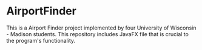 # AirportFinder
This is a Airport Finder project implemented by four University of Wisconsin - Madison students.
This repository includes JavaFX file that is crucial to the program's functionality.

